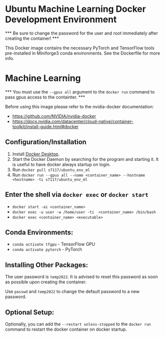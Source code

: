 # Ubuntu Machine Learning Docker Development Environment
*** Be sure to change the password for the user and root immediately after creating the container! ***

This Docker image contains the necessary PyTorch and TensorFlow tools pre-installed in Miniforge3 conda environments. See the Dockerfile for more info.

# Machine Learning
*** You must use the `--gpus all` argument to the `docker run` command to pass gpus access to the containter. ***

Before using this image please refer to the nvidia-docker documentation:
- https://github.com/NVIDIA/nvidia-docker
- https://docs.nvidia.com/datacenter/cloud-native/container-toolkit/install-guide.html#docker

## Configuration/Installation
1. Install [Docker Desktop](https://www.docker.com/products/docker-desktop).
1. Start the Docker Daemon by searching for the program and starting it. It is useful to have docker always startup on login.
1. Run ```docker pull s7117/ubuntu_env_ml```
1. Run ```docker run --gpus all --name <container_name> --hostname <hostname> -ti s7117/ubuntu_env_ml```

## Enter the shell via `docker exec` or `docker start`
- `docker start -ai <container_name>`
- `docker exec -u user -w /home/user -ti  <container_name> /bin/bash`
- `docker exec <container_name> <executable>`

## Conda Environments:
- `conda activate tfgpu` - TensorFlow GPU
- `conda activate pytorch` - PyTorch

## Installing Other Packages:
The user password is `temp2022`. It is advised to reset this password as soon as possible upon creating the container.

Use `passwd` and `temp2022` to change the default password to a new password.

## Optional Setup:
Optionally, you can add the ```--restart unless-stopped``` to the ```docker run``` command to restart the docker container on docker startup.
